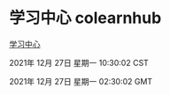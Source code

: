 # 学习中心 colearnhub
[学习中心](http://59.174.25.102:56308/colearnhub/)

2021年 12月 27日 星期一 10:30:02 CST

2021年 12月 27日 星期一 02:30:02 GMT
